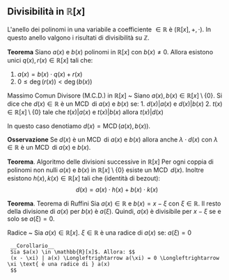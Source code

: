 ## Divisibilità in $\mathbb{R}[x]$
L'anello dei polinomi in una variabile a coefficiente $\in \mathbb{R}$ è $(\mathbb{R}[x], \, +, \, \cdot)$.
In questo anello valgono i risultati di divisibilità su $\mathbb{Z}$.

__Teorema__
Siano $a(x)$ e $b(x)$ polinomi in $\mathbb{R}[x]$ con $b(x) \neq 0$. 
Allora esistono unici $q(x), \, r(x) \in \mathbb{R}[x]$ tali che:
1. $a(x) = b(x) \cdot q(x) + r(x)$
2. $0 \leq \deg(r(x)) < \deg(b(x))$

Massimo Comun Divisore (M.C.D.) in $\mathbb{R}[x]$
 ~ Siano $a(x), \, b(x) \in \mathbb{R}[x] \setminus \{ 0 \}$. Si dice che $d(x) \in \mathbb{R}$ è un $\operatorname{MCD}$ di $a(x)$ e $b(x)$ se:
    1. $d(x) | a(x)$ e $d(x) | b(x)$
    2. $t(x) \in \mathbb{R}[x] \setminus \{ 0 \}$ tale che $t(x) | a(x)$ e $t(x) | b(x)$ allora $t(x) | d(x)$
 
   In questo caso denotiamo $d(x) = \operatorname{MCD}(a(x), \, b(x))$.
   
   __Osservazione__
   Se $d(x)$ è un $\operatorname{MCD}$ di $a(x)$ e $b(x)$ allora anche $\lambda \cdot d(x)$ con $\lambda \in \mathbb{R}$ è un $\operatorname{MCD}$ di $a(x)$ e $b(x)$.

__Teorema__. Algoritmo delle divisioni successive in $\mathbb{R}[x]$
Per ogni coppia di polinomi non nulli $a(x)$ e $b(x)$ in $\mathbb{R}[x] \setminus \{ 0 \}$ esiste un $\operatorname{MCD}$ $d(x)$. Inoltre esistono $h(x), \, k(x) \in \mathbb{R}[x]$ tali che (identità di bezout): $$
d(x) = a(x) \cdot h(x) + b(x) \cdot k(x)
$$

__Teorema__. Teorema di Ruffini
Sia $a(x) \in \mathbb{R}$ e $b(x) = x - \xi$ con $\xi \in \mathbb{R}$. Il resto della divisione di $a(x)$ per $b(x)$ è $a(\xi)$. 
Quindi, $a(x)$ è divisibile per $x - \xi$ se e solo se $a(\xi) = 0$.

Radice
 ~ Sia $a(x) \in \mathbb{R}[x]$. 
 $\xi \in \mathbb{R}$ è una radice di $a(x)$ se: $a(\xi) = 0$

     __Corollario__
     Sia $a(x) \in \mathbb{R}[x]$. Allora: $$
     (x - \xi) | a(x) \Longleftrightarrow a(\xi) = 0 \Longleftrightarrow \xi \text{ è una radice di } a(x)
     $$

